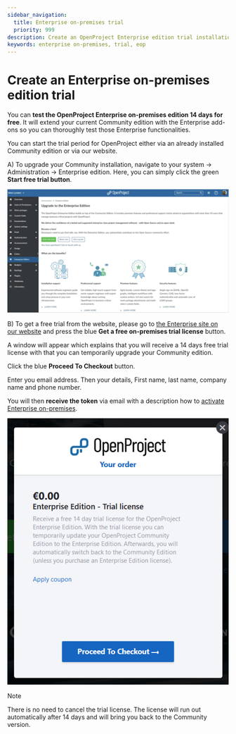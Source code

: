 ```yaml
---
sidebar_navigation:
  title: Enterprise on-premises trial
  priority: 999
description: Create an OpenProject Enterprise edition trial installation.
keywords: enterprise on-premises, trial, eop
---
```

# Create an Enterprise on-premises edition trial

You can **test the OpenProject Enterprise on-premises edition 14 days for free**. It will extend your current Community edition with the Enterprise add-ons so you can thoroughly test those Enterprise functionalities.

You can start the trial period for OpenProject either via an already installed Community edition or via our website.

A) To upgrade your Community installation, navigate to your system -> Administration -> Enterprise edition. Here, you can simply click the green **Start free trial button**.

![start trial with Community edition](start-trial-with-community-edition.png)

B) To get a free trial from the website, please go to [the Enterprise site on our website](https://www.openproject.org/enterprise-edition/) and press the blue **Get a free on-premises trial license** button.

A window will appear which explains that you will receive a 14 days free trial license with that you can temporarily upgrade your Community edition.

Click the blue **Proceed To Checkout** button.

Enter you email address. Then your details, First name, last name, company name and phone number.

You will then **receive the token** via email with a description how to [activate Enterprise on-premises](../activate-enterprise-on-premises/).

![enterprise-edition-trial-license](1567610604159.png)

> [!NOTE]
> There is no need to cancel the trial license. The license will run out automatically after 14 days and will bring you back to the Community version.
